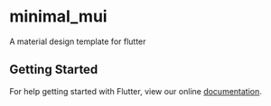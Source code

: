 # minimal_mui

A  material design template for flutter

## Getting Started

For help getting started with Flutter, view our online
[documentation](https://flutter.io/).
